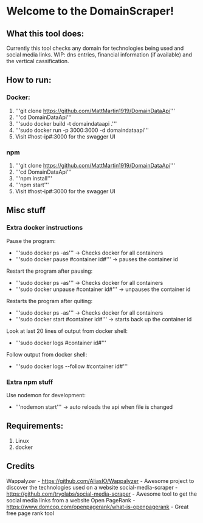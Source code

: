 # Welcome to the DomainScraper!

## What this tool does:
Currently this tool checks any domain for technologies being used and social media links.
WIP: dns entries, financial information (if available) and the vertical cassification. 

## How to run:
### Docker:
1) '''git clone https://github.com/MattMartin1919/DomainDataApi'''
2) '''cd DomainDataApi'''
3) '''sudo docker build -t domaindataapi .'''
4) '''sudo docker run -p 3000:3000 -d  domaindataapi'''
5) Visit #host-ip#:3000 for the swagger UI

### npm
1) '''git clone https://github.com/MattMartin1919/DomainDataApi'''
2) '''cd DomainDataApi'''
3) '''npm install'''
4) '''npm start'''
5) Visit #host-ip#:3000 for the swagger UI

## Misc stuff
### Extra docker instructions
Pause the program: 
- '''sudo docker ps -as''' -> Checks docker for all containers
- '''sudo docker pause #container id#''' -> pauses the container id

Restart the program after pausing:
- '''sudo docker ps -as''' -> Checks docker for all containers
- '''sudo docker unpause #container id#''' -> unpauses the container id

Restarts the program after quiting:
- '''sudo docker ps -as''' -> Checks docker for all containers
- '''sudo docker start #container id#''' -> starts back up the container id

Look at last 20 lines of output from docker shell:
- '''sudo docker logs #container id#'''

Follow output from docker shell:
- '''sudo docker logs --follow #container id#'''

### Extra npm stuff
Use nodemon for development: 
- '''nodemon start''' -> auto reloads the api when file is changed

## Requirements:
1) Linux
4) docker

## Credits
Wappalyzer - https://github.com/AliasIO/Wappalyzer - Awesome project to discover the technologies used on a website
social-media-scraper - https://github.com/tryolabs/social-media-scraper - Awesome tool to get the social media links from a website
Open PageRank - https://www.domcop.com/openpagerank/what-is-openpagerank - Great free page rank tool
